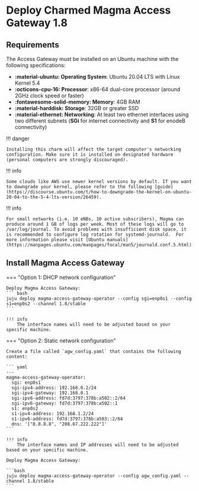 # Deploy Charmed Magma Access Gateway 1.8

## Requirements

The Access Gateway must be installed on an Ubuntu machine with the following specifications:

- **:material-ubuntu: Operating System**: Ubuntu 20.04 LTS with Linux Kernel 5.4
- **:octicons-cpu-16: Processor**: x86-64 dual-core processor (around 2GHz clock speed or faster)
- **:fontawesome-solid-memory: Memory**: 4GB RAM
- **:material-harddisk: Storage**: 32GB or greater SSD
- **:material-ethernet: Networking**: At least two ethernet interfaces using two different subnets (**SGi** for internet connectivity and **S1** for enodeB connectivity)

!!! danger

    Installing this charm will affect the target computer's networking configuration. Make sure it is installed on designated hardware (personal computers are strongly discouraged).

!!! info

    Some clouds like AWS use newer kernel versions by default. If you want to downgrade your kernel, please refer to the following [guide](https://discourse.ubuntu.com/t/how-to-downgrade-the-kernel-on-ubuntu-20-04-to-the-5-4-lts-version/26459).

!!! info

    For small networks (i.e. 10 eNBs, 10 active subscribers), Magma can produce around 1 GB of logs per week. Most of these logs will go to /var/log/journal. To avoid problems with insufficient disk space, it is recommended to configure log rotation for systemd-journald.  For more information please visit [Ubuntu manuals](https://manpages.ubuntu.com/manpages/focal/man5/journald.conf.5.html).

## Install Magma Access Gateway

=== "Option 1: DHCP network configuration"

    Deploy Magma Access Gateway:
    ``` bash
    juju deploy magma-access-gateway-operator --config sgi=enp0s1 --config s1=enp0s2 --channel 1.8/stable
    ```

    !!! info
        The interface names will need to be adjusted based on your specific machine.

=== "Option 2: Static network configuration"

    Create a file called `agw_config.yaml` that contains the following content:

    ``` yaml
    ---
    magma-access-gateway-operator:
      sgi: enp0s1
      sgi-ipv4-address: 192.168.0.2/24
      sgi-ipv4-gateway: 192.168.0.1
      sgi-ipv6-address: fd7d:3797:378b:a502::2/64
      sgi-ipv6-gateway: fd7d:3797:378b:a502::1
      s1: enp0s2
      s1-ipv4-address: 192.168.1.2/24
      s1-ipv6-address: fd7d:3797:378b:a503::2/64
      dns: '["8.8.8.8", "208.67.222.222"]'
    ```

    !!! info
        The interface names and IP addresses will need to be adjusted based on your specific machine.

    Deploy Magma Access Gateway:

    ```bash
    juju deploy magma-access-gateway-operator --config agw_config.yaml --channel 1.8/stable
    ```
